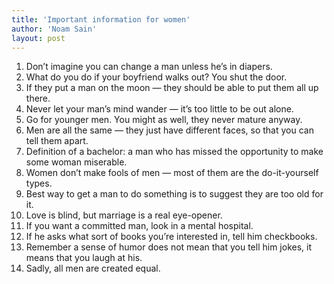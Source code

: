 ```yaml
---
title: 'Important information for women'
author: 'Noam Sain'
layout: post
---
```


1. Don’t imagine you can change a man unless he’s in diapers.
2. What do you do if your boyfriend walks out? You shut the door.
3. If they put a man on the moon — they should be able to put them all up there.
4. Never let your man’s mind wander — it’s too little to be out alone.
5. Go for younger men. You might as well, they never mature anyway.
6. Men are all the same — they just have different faces, so that you can tell them apart.
7. Definition of a bachelor: a man who has missed the opportunity to make some woman miserable.
8. Women don’t make fools of men — most of them are the do-it-yourself types.
9. Best way to get a man to do something is to suggest they are too old for it.
10. Love is blind, but marriage is a real eye-opener.
11. If you want a committed man, look in a mental hospital.
12. If he asks what sort of books you’re interested in, tell him checkbooks.
13. Remember a sense of humor does not mean that you tell him jokes, it means that you laugh at his.
14. Sadly, all men are created equal.